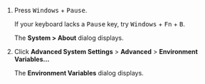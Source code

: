 1. Press <kbd>Windows</kbd> + <kbd>Pause</kbd>.

   If your keyboard lacks a <kbd>Pause</kbd> key,
   try <kbd>Windows</kbd> + <kbd>Fn</kbd> + <kbd>B</kbd>.

   The **System > About** dialog displays.

1. Click **Advanced System Settings**
   <span aria-label="and then">></span> **Advanced**
   <span aria-label="and then">></span> **Environment Variables...**

   The **Environment Variables** dialog displays.
